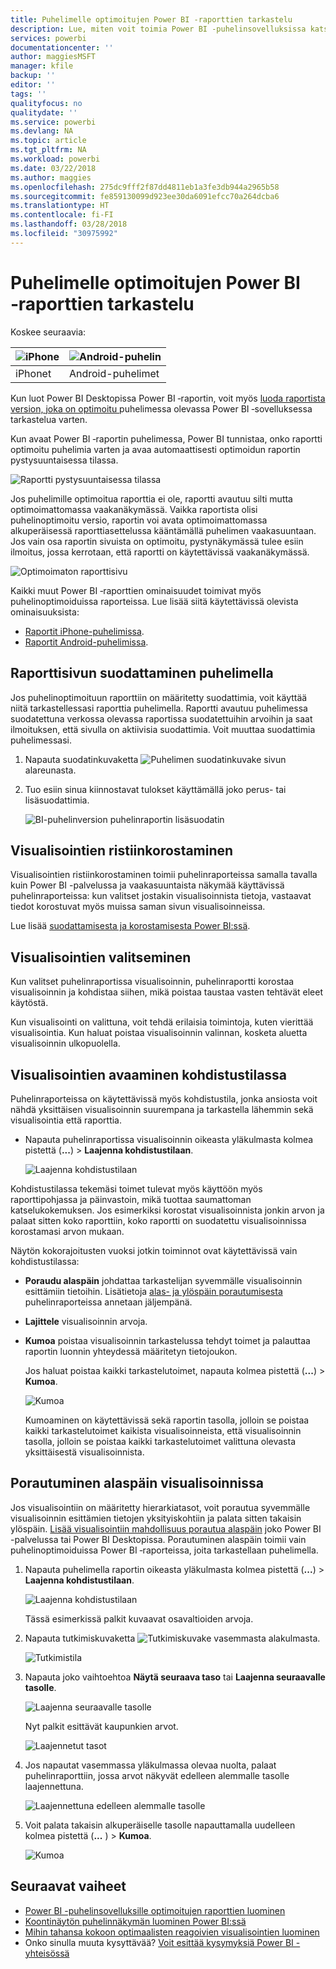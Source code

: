 ```yaml
---
title: Puhelimelle optimoitujen Power BI ‑raporttien tarkastelu
description: Lue, miten voit toimia Power BI ‑puhelinsovelluksissa katselemista varten optimoitujen raporttisivujen kanssa.
services: powerbi
documentationcenter: ''
author: maggiesMSFT
manager: kfile
backup: ''
editor: ''
tags: ''
qualityfocus: no
qualitydate: ''
ms.service: powerbi
ms.devlang: NA
ms.topic: article
ms.tgt_pltfrm: NA
ms.workload: powerbi
ms.date: 03/22/2018
ms.author: maggies
ms.openlocfilehash: 275dc9fff2f87dd4811eb1a3fe3db944a2965b58
ms.sourcegitcommit: fe859130099d923ee30da6091efcc70a264dcba6
ms.translationtype: HT
ms.contentlocale: fi-FI
ms.lasthandoff: 03/28/2018
ms.locfileid: "30975992"
---
```

# <a name="view-power-bi-reports-optimized-for-your-phone"></a>Puhelimelle optimoitujen Power BI ‑raporttien tarkastelu

Koskee seuraavia:

| ![iPhone](media/mobile-apps-view-phone-report/ios-logo-40-px.png) | ![Android-puhelin](media/mobile-apps-view-phone-report/android-logo-40-px.png) |
|:--- |:--- |
| iPhonet |Android-puhelimet |

Kun luot Power BI Desktopissa Power BI ‑raportin, voit myös [luoda raportista version, joka on optimoitu ](desktop-create-phone-report.md) puhelimessa olevassa Power BI ‑sovelluksessa tarkastelua varten.

Kun avaat Power BI ‑raportin puhelimessa, Power BI tunnistaa, onko raportti optimoitu puhelimia varten ja avaa automaattisesti optimoidun raportin pystysuuntaisessa tilassa.

![Raportti pystysuuntaisessa tilassa](media/mobile-apps-view-phone-report/07-power-bi-phone-report-portrait.png)

Jos puhelimille optimoitua raporttia ei ole, raportti avautuu silti mutta optimoimattomassa vaakanäkymässä. Vaikka raportista olisi puhelinoptimoitu versio, raportin voi avata optimoimattomassa alkuperäisessä raporttiasettelussa kääntämällä puhelimen vaakasuuntaan. Jos vain osa raportin sivuista on optimoitu, pystynäkymässä tulee esiin ilmoitus, jossa kerrotaan, että raportti on käytettävissä vaakanäkymässä.

![Optimoimaton raporttisivu](media/mobile-apps-view-phone-report/06-power-bi-phone-report-page-not-optimized.png)

Kaikki muut Power BI ‑raporttien ominaisuudet toimivat myös puhelinoptimoiduissa raporteissa. Lue lisää siitä käytettävissä olevista ominaisuuksista:

* [Raportit iPhone-puhelimissa](mobile-reports-in-the-mobile-apps.md). 
* [Raportit Android-puhelimissa](mobile-reports-in-the-mobile-apps.md).

## <a name="filter-the-report-page-on-a-phone"></a>Raporttisivun suodattaminen puhelimella
Jos puhelinoptimoituun raporttiin on määritetty suodattimia, voit käyttää niitä tarkastellessasi raporttia puhelimella. Raportti avautuu puhelimessa suodatettuna verkossa olevassa raportissa suodatettuihin arvoihin ja saat ilmoituksen, että sivulla on aktiivisia suodattimia. Voit muuttaa suodattimia puhelimessasi.

1. Napauta suodatinkuvaketta ![Puhelimen suodatinkuvake](media/mobile-apps-view-phone-report/power-bi-phone-filter-icon.png) sivun alareunasta. 
2. Tuo esiin sinua kiinnostavat tulokset käyttämällä joko perus- tai lisäsuodattimia.
   
    ![BI-puhelinversion puhelinraportin lisäsuodatin](media/mobile-apps-view-phone-report/power-bi-iphone-advanced-filter-toronto.gif)

## <a name="cross-highlight-visuals"></a>Visualisointien ristiinkorostaminen
Visualisointien ristiinkorostaminen toimii puhelinraporteissa samalla tavalla kuin Power BI -palvelussa ja vaakasuuntaista näkymää käyttävissä puhelinraporteissa: kun valitset jostakin visualisoinnista tietoja, vastaavat tiedot korostuvat myös muissa saman sivun visualisoinneissa.

Lue lisää [suodattamisesta ja korostamisesta Power BI:ssä](power-bi-reports-filters-and-highlighting.md).

## <a name="select-visuals"></a>Visualisointien valitseminen
Kun valitset puhelinraportissa visualisoinnin, puhelinraportti korostaa visualisoinnin ja kohdistaa siihen, mikä poistaa taustaa vasten tehtävät eleet käytöstä.

Kun visualisointi on valittuna, voit tehdä erilaisia toimintoja, kuten vierittää visualisointia. Kun haluat poistaa visualisoinnin valinnan, kosketa aluetta visualisoinnin ulkopuolella.

## <a name="open-visuals-in-focus-mode"></a>Visualisointien avaaminen kohdistustilassa
Puhelinraporteissa on käytettävissä myös kohdistustila, jonka ansiosta voit nähdä yksittäisen visualisoinnin suurempana ja tarkastella lähemmin sekä visualisointia että raporttia.

* Napauta puhelinraportissa visualisoinnin oikeasta yläkulmasta kolmea pistettä (**...**) > **Laajenna kohdistustilaan**.
  
    ![Laajenna kohdistustilaan](media/mobile-apps-view-phone-report/power-bi-phone-report-focus-mode.png)

Kohdistustilassa tekemäsi toimet tulevat myös käyttöön myös raporttipohjassa ja päinvastoin, mikä tuottaa saumattoman katselukokemuksen. Jos esimerkiksi korostat visualisoinnista jonkin arvon ja palaat sitten koko raporttiin, koko raportti on suodatettu visualisoinnissa korostamasi arvon mukaan.

Näytön kokorajoitusten vuoksi jotkin toiminnot ovat käytettävissä vain kohdistustilassa:

* **Poraudu alaspäin** johdattaa tarkastelijan syvemmälle visualisoinnin esittämiin tietoihin. Lisätietoja [alas- ja ylöspäin porautumisesta](mobile-apps-view-phone-report.md#drill-down-in-a-visual) puhelinraporteissa annetaan jäljempänä.
* **Lajittele** visualisoinnin arvoja.
* **Kumoa** poistaa visualisoinnin tarkastelussa tehdyt toimet ja palauttaa raportin luonnin yhteydessä määritetyn tietojoukon.
  
    Jos haluat poistaa kaikki tarkastelutoimet, napauta kolmea pistettä (**...**) > **Kumoa**.
  
    ![Kumoa](media/mobile-apps-view-phone-report/power-bi-phone-report-revert-levels.png)
  
    Kumoaminen on käytettävissä sekä raportin tasolla, jolloin se poistaa kaikki tarkastelutoimet kaikista visualisoinneista, että visualisoinnin tasolla, jolloin se poistaa kaikki tarkastelutoimet valittuna olevasta yksittäisestä visualisoinnista.   

## <a name="drill-down-in-a-visual"></a>Porautuminen alaspäin visualisoinnissa
Jos visualisointiin on määritetty hierarkiatasot, voit porautua syvemmälle visualisoinnin esittämien tietojen yksityiskohtiin ja palata sitten takaisin ylöspäin. [Lisää visualisointiin mahdollisuus porautua alaspäin](power-bi-visualization-drill-down.md) joko Power BI -palvelussa tai Power BI Desktopissa. Porautuminen alaspäin toimii vain puhelinoptimoiduissa Power BI ‑raporteissa, joita tarkastellaan puhelimella. 

1. Napauta puhelimella raportin oikeasta yläkulmasta kolmea pistettä (**...**) > **Laajenna kohdistustilaan**.
   
    ![Laajenna kohdistustilaan](media/mobile-apps-view-phone-report/power-bi-phone-report-focus-mode.png)
   
    Tässä esimerkissä palkit kuvaavat osavaltioiden arvoja.
2. Napauta tutkimiskuvaketta ![Tutkimiskuvake](media/mobile-apps-view-phone-report/power-bi-phone-report-explore-icon.png) vasemmasta alakulmasta.
   
    ![Tutkimistila](media/mobile-apps-view-phone-report/power-bi-phone-report-explore-mode.png)
3. Napauta joko vaihtoehtoa **Näytä seuraava taso** tai **Laajenna seuraavalle tasolle**.
   
    ![Laajenna seuraavalle tasolle](media/mobile-apps-view-phone-report/power-bi-phone-report-expand-levels.png)
   
    Nyt palkit esittävät kaupunkien arvot.
   
    ![Laajennetut tasot](media/mobile-apps-view-phone-report/power-bi-phone-report-expanded-levels.png)
4. Jos napautat vasemmassa yläkulmassa olevaa nuolta, palaat puhelinraporttiin, jossa arvot näkyvät edelleen alemmalle tasolle laajennettuna.
   
    ![Laajennettuna edelleen alemmalle tasolle](media/mobile-apps-view-phone-report/power-bi-back-to-phone-report-expanded-levels.png)
5. Voit palata takaisin alkuperäiselle tasolle napauttamalla uudelleen kolmea pistettä (**...** ) > **Kumoa**.
   
    ![Kumoa](media/mobile-apps-view-phone-report/power-bi-phone-report-revert-levels.png)

## <a name="next-steps"></a>Seuraavat vaiheet
* [Power BI -puhelinsovelluksille optimoitujen raporttien luominen](desktop-create-phone-report.md)
* [Koontinäytön puhelinnäkymän luominen Power BI:ssä](service-create-dashboard-mobile-phone-view.md)
* [Mihin tahansa kokoon optimaalisten reagoivien visualisointien luominen](desktop-create-responsive-visuals.md)
* Onko sinulla muuta kysyttävää? [Voit esittää kysymyksiä Power BI -yhteisössä](http://community.powerbi.com/)

